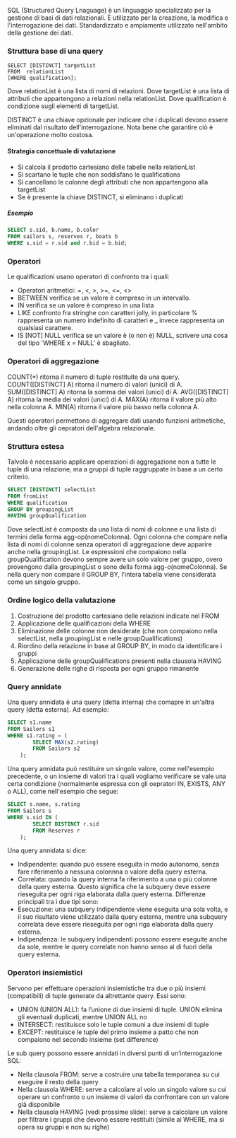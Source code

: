 SQL (Structured Query Lnaguage) è un linguaggio specializzato per la gestione di basi di dati relazionali. È utilizzato per la creazione, la modifica e l'interrogazione dei dati.
Standardizzato e ampiamente utilizzato nell'ambito della gestione dei dati.

### Struttura base di una query
```mysql
SELECT [DISTINCT] targetList
FROM  relationList
[WHERE qualification];
```
Dove relationList è una lista di nomi di relazioni.
Dove targetList è una lista di attributi che appartengono a relazioni nella relationList.
Dove qualification è condizione sugli elementi di targetList.

DISTINCT è una chiave opzionale per indicare che i duplicati devono essere eliminati dal risultato dell'interrogazione. Nota bene che garantire ciò è un'operazione molto costosa.

#### Strategia concettuale di valutazione
- Si calcola il prodotto cartesiano delle tabelle nella relationList
- Si scartano le tuple che non soddisfano le qualifications
- Si cancellano le colonne degli attributi che non appartengono alla targetList
- Se è presente la chiave DISTINCT, si eliminano i duplicati

##### Esempio
```sql
SELECT s.sid, b.name, b.color
FROM sailors s, reserves r, boats b
WHERE s.sid = r.sid and r.bid = b.bid;
```

### Operatori
Le qualificazioni usano operatori di confronto tra i quali:
- Operatori aritmetici: =, <, >, >=, <=, <>
- BETWEEN verifica se un valore è compreso in un intervallo.
- IN verifica se un valore è compreso in una lista
- LIKE confronto fra stringhe con caratteri jolly, in particolare % rappresenta un numero indefinito di caratteri e _ invece rappresenta un qualsiasi carattere.
- IS \[NOT\] NULL verifica se un valore è (o non è) NULL, scrivere una cosa del tipo 'WHERE x = NULL' è sbagliato.
### Operatori di aggregazione
COUNT(\*) ritorna il numero di tuple restituite da una query.
COUNT(\[DISTINCT\] A) ritorna il numero di valori (unici) di A.
SUM(\[DISTINCT\] A) ritorna la somma dei valori (unici) di A.
AVG(\[DISTINCT\] A) ritorna la media dei valori (unici) di A.
MAX(A) ritorna il valore più alto nella colonna A.
MIN(A) ritorna il valore più basso nella colonna A.

Questi operatori permettono di aggregare dati usando funzioni aritmetiche, andando oltre gli oepratori dell'algebra relazionale.

### Struttura estesa
Talvola è necessario applicare operazioni di aggregazione non a tutte le tuple di una relazione, ma a gruppi di tuple raggruppate in base a un certo criterio.

```sql
SELECT [DISTINCT] selectList
FROM fromList
WHERE qualification
GROUP BY groupingList
HAVING groupQualification
```

Dove selectList è composta da una lista di nomi di colonne e una lista di termini della forma agg-op(nomeColonna).
Ogni colonna che compare nella lista di nomi di colonne senza operatori di aggregazione deve apparire anche nella groupingList.
Le espressioni che compaiono nella groupQualification devono sempre avere un solo valore per gruppo, overo provengono dalla groupingList o sono della forma agg-o(nomeColonna).
Se nella query non compare il GROUP BY, l'intera tabella viene considerata come un singolo gruppo.

### Ordine logico della valutazione
1. Costruzione del prodotto cartesiano delle relazioni indicate nel FROM
2. Applicazione delle qualificazioni della WHERE
3. Eliminazione delle colonne non desiderate (che non compaiono nella selectList, nella groupingList e nelle groupQualifications)
4. Riordino della relazione in base al GROUP BY, in modo da identificare i gruppi
5. Applicazione delle groupQualifications presenti nella clausola HAVING
6. Generazione delle righe di risposta per ogni gruppo rimanente

### Query annidate
Una query annidata è una query (detta interna) che comapre in un'altra query (detta esterna).
Ad esempio:
```sql
SELECT s1.name
FROM Sailors s1
WHERE s1.rating = (
		SELECT MAX(s2.rating)
		FROM Sailors s2
	);
```
Una query annidata può restituire un singolo valore, come nell'esempio precedente, o un insieme di valori tra i quali vogliamo verificare se vale una certa condizione (normalmente espressa con gli oepratori IN, EXISTS, ANY o ALL), come nell'esempio che segue:
```sql
SELECT s.name, s.rating
FROM Sailors s
WHERE s.sid IN (
		SELECT DISTINCT r.sid
		FROM Reserves r
	);
```

Una query annidata si dice:
- Indipendente: quando può essere eseguita in modo autonomo, senza fare riferimento a nessuna colonnna o valore della query esterna.
- Correlata: quando la query interna fa riferimento a una o più colonne della query esterna. Questo significa che la subquery deve essere rieseguita per ogni riga elaborata dalla query esterna.
Differenze principali tra i due tipi sono:
- Esecuzione: una subquery indipendente viene eseguita una sola volta, e il suo risultato viene utilizzato dalla query esterna, mentre una subquery correlata deve essere rieseguita per ogni riga elaborata dalla query esterna.
- Indipendenza: le subquery indipendenti possono essere eseguite anche da sole, mentre le query correlate non hanno senso al di fuori della query esterna.
### Operatori insiemistici
Servono per effettuare operazioni insiemistiche tra due o più insiemi (compatibili) di tuple generate da altrettante query.
Essi sono:
- UNION (UNION ALL): fa l’unione di due insiemi di tuple. UNION elimina gli eventuali duplicati, mentre UNION ALL no
- INTERSECT: restituisce solo le tuple comuni a due insiemi di tuple
- EXCEPT: restituisce le tuple del primo insieme a patto che non compaiono nel secondo insieme (set difference)

Le sub query possono essere annidati in diversi punti di un’interrogazione SQL:  
- Nella clausola FROM: serve a costruire una tabella temporanea su cui eseguire il resto della query
- Nella clausola WHERE: serve a calcolare al volo un singolo valore su cui operare un confronto o un insieme di valori da confrontare con un valore già disponibile
- Nella clausola HAVING (vedi prossime slide): serve a calcolare un valore per filtrare i gruppi che devono essere restituiti (simile al WHERE, ma si opera su gruppi e non su righe)